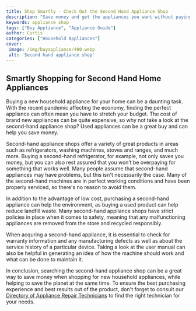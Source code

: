 ```yaml
---
title: Shop Smartly - Check Out the Second Hand Appliance Shop
description: "Save money and get the appliances you want without paying full price - discover the benefits of shopping at a second-hand appliance shop"
keywords: appliance shop
tags: ["Buy Appliance", "Appliance Guide"]
author: Curtis
categories: ["Household Appliances"]
cover: 
 image: /img/buyappliance/400.webp
 alt: 'Second hand appliance shop'
---
```

## Smartly Shopping for Second Hand Home Appliances 

Buying a new household appliance for your home can be a daunting task. With the recent pandemic affecting the economy, finding the perfect appliance can often mean you have to stretch your budget. The cost of brand new appliances can be quite expensive, so why not take a look at the second-hand appliance shop? Used appliances can be a great buy and can help you save money.

Second-hand appliance shops offer a variety of great products in areas such as refrigerators, washing machines, stoves and ranges, and much more. Buying a second-hand refrigerator, for example, not only saves you money, but you can also rest assured that you won’t be overpaying for something that works well. Many people assume that second-hand appliances may have problems, but this isn't necessarily the case. Many of the second-hand machines are in perfect working conditions and have been properly serviced, so there's no reason to avoid them.

In addition to the advantage of low cost, purchasing a second-hand appliance can help the environment, as buying a used product can help reduce landfill waste. Many second-hand appliance shops have strict policies in place when it comes to safety, meaning that any malfunctioning appliances are removed from the store and recycled responsibly.

When acquring a second-hand appliance, it is essential to check for warranty information and any manufacturing defects as well as about the service history of a particular device. Taking a look at the user manual can also be helpful in generating an idea of how the machine should work and what can be done to maintain it.

In conclusion, searching the second-hand appliance shop can be a great way to save money when shopping for new household appliances, while helping to save the planet at the same time. To ensure the best purchasing experience and best results out of the product, don't forget to consult our [Directory of Appliance Repair Technicians](./pages/appliance-repair-technicians) to find the right technician for your needs.
